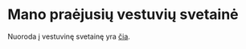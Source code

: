 # Mano praėjusių vestuvių svetainė

Nuoroda į vestuvinę svetainę yra [čia](https://modestas612.github.io/WeddingWebsite/).
